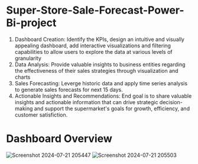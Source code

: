 # Super-Store-Sale-Forecast-Power-Bi-project
1. Dashboard Creation: Identify the KPIs, design an intuitive and visually appealing dashboard, add interactive visualizations and filtering capabilities to allow users to explore the data at various levels of granularity
2. Data Analysis: Provide valuable insights to business entities regarding the effectiveness of their sales strategies through visualization and charts
3. Sales Forecasting: Leverge historic data and apply time series analysis to generate sales forecasts for next 15 days.
4. Actionable Insights and Recommendations: End goal is to share valuable insights and actionable information that can drive strategic decision-making and support the supermarket's goals for growth, efficiency, and customer satisfiction.
# Dashboard Overview
![Screenshot 2024-07-21 205447](https://github.com/user-attachments/assets/9de7889c-cfd5-4cfa-ad3d-cf77a19311a5)
![Screenshot 2024-07-21 205503](https://github.com/user-attachments/assets/de6f3df9-6856-44f7-aeed-fff3ff1020f7)
